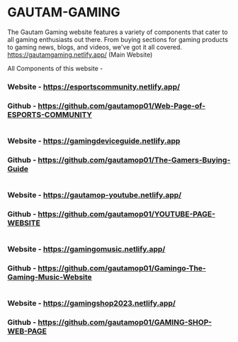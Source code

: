 # GAUTAM-GAMING
The Gautam Gaming website features a variety of components that cater to all gaming enthusiasts out there. From buying sections for gaming products to gaming news, blogs, and videos, we've got it all covered.
https://gautamgaming.netlify.app/ (Main Website)

All Components of this website -

### Website - https://esportscommunity.netlify.app/
### Github - https://github.com/gautamop01/Web-Page-of-ESPORTS-COMMUNITY
#
### Website - https://gamingdeviceguide.netlify.app
### Github - https://github.com/gautamop01/The-Gamers-Buying-Guide
# 

### Website - https://gautamop-youtube.netlify.app/
### Github - https://github.com/gautamop01/YOUTUBE-PAGE-WEBSITE
#
### Website - https://gamingomusic.netlify.app/
### Github - https://github.com/gautamop01/Gamingo-The-Gaming-Music-Website
#
### Website - https://gamingshop2023.netlify.app/
### Github - https://github.com/gautamop01/GAMING-SHOP-WEB-PAGE
